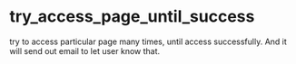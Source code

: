 # try_access_page_until_success
try to access particular page many times, until access successfully.  And it will send out email to let user know that.
